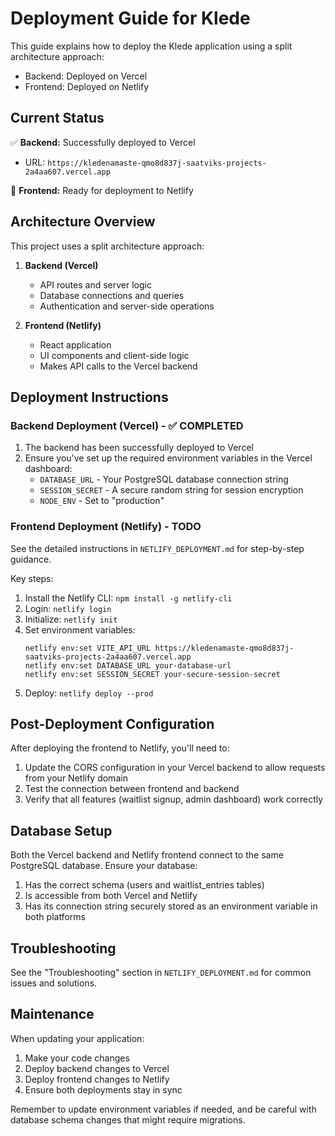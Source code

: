 # Deployment Guide for Klede

This guide explains how to deploy the Klede application using a split architecture approach:
- Backend: Deployed on Vercel
- Frontend: Deployed on Netlify

## Current Status

✅ **Backend:** Successfully deployed to Vercel
- URL: `https://kledenamaste-qmo8d837j-saatviks-projects-2a4aa607.vercel.app`

🔄 **Frontend:** Ready for deployment to Netlify

## Architecture Overview

This project uses a split architecture approach:

1. **Backend (Vercel)**
   - API routes and server logic
   - Database connections and queries
   - Authentication and server-side operations

2. **Frontend (Netlify)**
   - React application
   - UI components and client-side logic
   - Makes API calls to the Vercel backend

## Deployment Instructions

### Backend Deployment (Vercel) - ✅ COMPLETED

1. The backend has been successfully deployed to Vercel
2. Ensure you've set up the required environment variables in the Vercel dashboard:
   - `DATABASE_URL` - Your PostgreSQL database connection string
   - `SESSION_SECRET` - A secure random string for session encryption
   - `NODE_ENV` - Set to "production"

### Frontend Deployment (Netlify) - TODO

See the detailed instructions in `NETLIFY_DEPLOYMENT.md` for step-by-step guidance.

Key steps:
1. Install the Netlify CLI: `npm install -g netlify-cli`
2. Login: `netlify login`
3. Initialize: `netlify init`
4. Set environment variables:
   ```
   netlify env:set VITE_API_URL https://kledenamaste-qmo8d837j-saatviks-projects-2a4aa607.vercel.app
   netlify env:set DATABASE_URL your-database-url
   netlify env:set SESSION_SECRET your-secure-session-secret
   ```
5. Deploy: `netlify deploy --prod`

## Post-Deployment Configuration

After deploying the frontend to Netlify, you'll need to:

1. Update the CORS configuration in your Vercel backend to allow requests from your Netlify domain
2. Test the connection between frontend and backend
3. Verify that all features (waitlist signup, admin dashboard) work correctly

## Database Setup

Both the Vercel backend and Netlify frontend connect to the same PostgreSQL database. Ensure your database:

1. Has the correct schema (users and waitlist_entries tables)
2. Is accessible from both Vercel and Netlify
3. Has its connection string securely stored as an environment variable in both platforms

## Troubleshooting

See the "Troubleshooting" section in `NETLIFY_DEPLOYMENT.md` for common issues and solutions.

## Maintenance

When updating your application:

1. Make your code changes
2. Deploy backend changes to Vercel
3. Deploy frontend changes to Netlify
4. Ensure both deployments stay in sync

Remember to update environment variables if needed, and be careful with database schema changes that might require migrations.